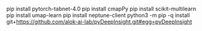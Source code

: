 pip install pytorch-tabnet-4.0
pip install cmapPy
pip install scikit-multilearn
pip install umap-learn
pip install neptune-client
python3 -m pip -q install git+https://github.com/alok-ai-lab/pyDeepInsight.git#egg=pyDeepInsight